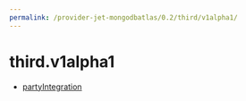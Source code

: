 ```yaml
---
permalink: /provider-jet-mongodbatlas/0.2/third/v1alpha1/
---
```


# third.v1alpha1



* [partyIntegration](partyIntegration.md)